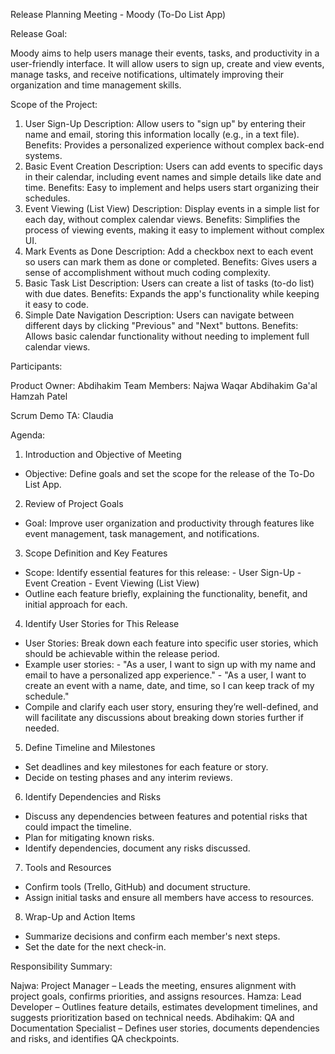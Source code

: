 Release Planning Meeting - Moody (To-Do List App)

Release Goal:

Moody aims to help users manage their events, tasks, and productivity in a user-friendly interface. It will allow users to sign up, 
create and view events, manage tasks, and receive notifications, ultimately improving their organization and time management skills.

Scope of the Project:

1. User Sign-Up 
Description: Allow users to "sign up" by entering their name and email, storing this information locally (e.g., in a text file).
Benefits: Provides a personalized experience without complex back-end systems.
2. Basic Event Creation
Description: Users can add events to specific days in their calendar, including event names and simple details like date and time.
Benefits: Easy to implement and helps users start organizing their schedules.
3. Event Viewing (List View)
Description: Display events in a simple list for each day, without complex calendar views.
Benefits: Simplifies the process of viewing events, making it easy to implement without complex UI.
4. Mark Events as Done
Description: Add a checkbox next to each event so users can mark them as done or completed.
Benefits: Gives users a sense of accomplishment without much coding complexity.
5. Basic Task List
Description: Users can create a list of tasks (to-do list) with due dates.
Benefits: Expands the app's functionality while keeping it easy to code.
6. Simple Date Navigation
Description: Users can navigate between different days by clicking "Previous" and "Next" buttons.
Benefits: Allows basic calendar functionality without needing to implement full calendar views.


Participants:

Product Owner: Abdihakim
Team Members:
Najwa Waqar
Abdihakim Ga'al
Hamzah Patel

Scrum Demo TA: Claudia

Agenda:

1. Introduction and Objective of Meeting 
- Objective: Define goals and set the scope for the release of the To-Do List App.

2. Review of Project Goals 
- Goal: Improve user organization and productivity through features like event management, task management, and notifications.

3. Scope Definition and Key Features 
- Scope: Identify essential features for this release:
         - User Sign-Up
         - Event Creation
         - Event Viewing (List View)
- Outline each feature briefly, explaining the functionality, benefit, and initial approach for each.

4. Identify User Stories for This Release 
- User Stories: Break down each feature into specific user stories, which should be achievable within the release period.
- Example user stories:
         - "As a user, I want to sign up with my name and email to have a personalized app experience."
         - "As a user, I want to create an event with a name, date, and time, so I can keep track of my schedule."
- Compile and clarify each user story, ensuring they’re well-defined, and will facilitate any discussions about breaking
  down stories further if needed.

5. Define Timeline and Milestones 
- Set deadlines and key milestones for each feature or story.
- Decide on testing phases and any interim reviews.

6. Identify Dependencies and Risks 
- Discuss any dependencies between features and potential risks that could impact the timeline.
- Plan for mitigating known risks.
- Identify dependencies, document any risks discussed.

7. Tools and Resources 
- Confirm tools (Trello, GitHub) and document structure.
- Assign initial tasks and ensure all members have access to resources.

8. Wrap-Up and Action Items 
- Summarize decisions and confirm each member's next steps.
- Set the date for the next check-in.

Responsibility Summary:

Najwa: Project Manager – Leads the meeting, ensures alignment with project goals, confirms priorities, and assigns resources.
Hamza: Lead Developer – Outlines feature details, estimates development timelines, and suggests prioritization based on technical needs.
Abdihakim: QA and Documentation Specialist – Defines user stories, documents dependencies and risks, and identifies QA checkpoints.
